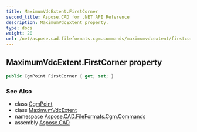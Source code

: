 ```yaml
---
title: MaximumVdcExtent.FirstCorner
second_title: Aspose.CAD for .NET API Reference
description: MaximumVdcExtent property. 
type: docs
weight: 20
url: /net/aspose.cad.fileformats.cgm.commands/maximumvdcextent/firstcorner/
---
```

## MaximumVdcExtent.FirstCorner property

```csharp
public CgmPoint FirstCorner { get; set; }
```

### See Also

* class [CgmPoint](../../../aspose.cad.fileformats.cgm.classes/cgmpoint/)
* class [MaximumVdcExtent](../)
* namespace [Aspose.CAD.FileFormats.Cgm.Commands](../../maximumvdcextent/)
* assembly [Aspose.CAD](../../../)


